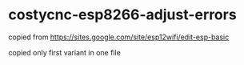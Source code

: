 # costycnc-esp8266-adjust-errors

copied from https://sites.google.com/site/esp12wifi/edit-esp-basic

copied only first variant in one file 
